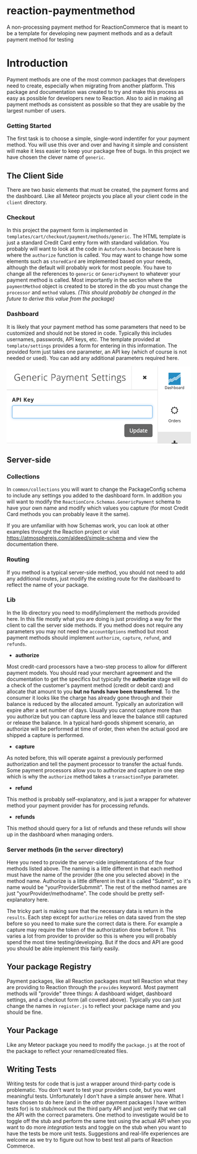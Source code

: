 reaction-paymentmethod
=============

A non-processing payment method for ReactionCommerce that is meant to be a template for developing new payment methods and as a default
payment method for testing

# Introduction

Payment methods are one of the most common packages that developers need to 
create, especially when migrating from another platform. This package and 
documentation was created to try and make this process as easy as possible 
for developers new to Reaction. Also to aid in making all payment methods 
as consistent as possible so that they are usable by the largest number of users.

### Getting Started

The first task is to choose a simple, single-word indentifer for your payment
method. You will use this over and over and having it simple and consistent
will make it less easier to keep your package free of bugs. In this project we
have chosen the clever name of `generic`.

## The Client Side

There are two basic elements that must be created, the payment forms and the 
dashboard. Like all Meteor projects you place all your client code in the
`client` directory.

### Checkout

In this project the payment form is implemented in `templates/cart/checkout/payment/methods/generic`.
The HTML template is just a standard Credit Card entry form with standard validation. You probably
will want to look at the code in `Autoform.hooks` because here is where
the `authorize` function is called. You may want to change how some elements
such as `storedCard` are implemented based on your needs, although the default
will probably work for most people. You have to change all the references to `generic` or
`GenericPayment` to whatever your payment method is called. Most importantly
in the section where the `paymentMethod` object is created to be stored in the db
you must change the `processor` and `method` values. _(This should probably be changed
in the future to derive this value from the package)_

### Dashboard

It is likely that your payment method has some parameters that need to be customized
and should not be stored in code. Typically this includes usernames, passwords,
API keys, etc. The template provided at `template/settings` provides a form for entering in
this information. The provided form just takes one parameter, an API key (which of course 
is not needed or used). You can add any additional parameters required here.

![](/screenshot_settings.png "Dashboard Settings Screen")

## Server-side

### Collections

In `common/collections` you will want to change the PackageConfig schema to include any settings
you added to the dashboard form. In addition you will want to modify the `ReactionCore.Schemas.GenericPayment`
schema to have your own name and modify which values you capture (for most Credit Card methods you can
probably leave it the same).

If you are unfamiliar with how Schemas work, you can look at
other examples throught the Reaction project or visit https://atmospherejs.com/aldeed/simple-schema
and view the documentation there.

### Routing

If you method is a typical server-side method, you should not need to add any additional routes, just modify the
existing route for the dashboard to reflect the name of your package.

### Lib

In the lib directory you need to modify/implement the methods provided here. In this file mostly what you are doing
is just providing a way for the client to call the server side methods. If you method does not require any parameters
you may not need the `accountOptions` method but most payment methods should implement `authorize`, `capture`, `refund`,
and `refunds`.

 * **authorize**
 
 Most credit-card processors have a two-step process to allow for different payment models. You should read your merchant
 agreement and the documentation to get the specifics but typically the **authorize** stage will do a check of the
 customer's payment method (credit or debit card) and allocate that amount to you **but no funds have been transferred**.
 To the consumer it looks like the charge has already gone through and their balance is reduced by the allocated amount.
 Typically an autorization will expire after a set number of days. Usually you cannot capture more than you authorize
 but you can capture less and leave the balance still captured or release the balance. In a typical hard-goods shipment
 scenario, an authorize will be performed at time of order, then when the actual good are shipped a capture is performed.
 
 * **capture**
 
 As noted before, this will operate against a previously performed authorization and tell the payment processor to
 transfer the actual funds. Some payment processors allow you to authorize and capture in one step which is why
 the `authorize` method takes a `transactionType` parameter.
 
 * **refund**
 
 This method is probably self-explanatory, and is just a wrapper for whatever method your payment provider has for
 processing refunds.
 
 * **refunds**
 
 This method should query for a list of refunds and these refunds will show up in the dashboard when managing orders.
 
### Server methods (in the `server` directory)
 
Here you need to provide the server-side implementations of the four methods listed above. The naming is a little
different in that each method must have the name of the provider (the one you selected above) in the method name.
Authorize is a little different in that it is called "Submit", so it's name would be "yourProviderSubmmit". The rest
of the method names are just "yourProvider/methodname". The code should be pretty self-explanatory here.
 
The tricky part is making sure that the necessary data is return in the `results`. Each step except for `authorize`
relies on data saved from the step before so you need to make sure the correct data is there. For example a capture
may require the token of the authorization done before it. This varies a lot from provider to provider so this is
where you will probably spend the most time testing/developing. But if the docs and API are good you should be able
implement this fairly easily.
 
## Your package Registry
 
Payment packages, like all Reaction packages must tell Reaction what they are providing to Reaction through the 
`provides` keyword. Most payment methods will "provide" three things: A dashboard widget, dashboard settings, and a
checkout form (all covered above). Typically you can just change the names in `register.js` to reflect your package
name and you should be fine.
 
## Your Package
 
Like any Meteor package you need to modify the `package.js` at the root of the package to reflect your renamed/created
files.

## Writing Tests

Writing tests for code that is just a wrapper around third-party code is problematic. You don't want to test your
providers code, but you want meaningful tests. Unfortunately I don't have a simple answer here. What I have chosen
to do here (and in the other payment packages I have written tests for) is to stub/mock out the third party API and 
just verify that we call the API with the correct parameters. One method to investigate would be to toggle off the stub
and perform the same test using the actual API when you want to do more _integration_ tests and toggle on the stub
when you want to have the tests be more unit tests. Suggestions and real-life experiences are welcome as we try to
figure out how to best test all parts of Reaction Commerce.

